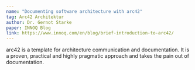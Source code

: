```yaml
---
name: "Documenting software architecture with arc42"
tag: Arc42 Architektur
author: Dr. Gernot Starke
paper: INNOQ Blog
link: https://www.innoq.com/en/blog/brief-introduction-to-arc42/ 
---
```

arc42 is a template for architecture communication and documentation. 
It is a proven, practical and highly pragmatic approach and takes the pain out of documentation. 
